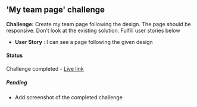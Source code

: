 ## 'My team page' challenge

**Challenge:** Create my team page following the design. The page should be responsive. Don’t look at the existing solution. Fulfill user stories below

- **User Story** : I can see a page following the given design 

#### Status
Challenge completed - [Live link](https://dev-challenges-io.vercel.app/responsive_web_developer/myteampage/index.html)
##### Pending 

- Add screenshot of the completed challenge

 